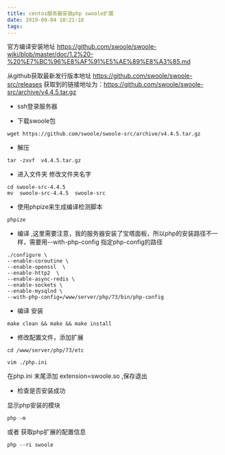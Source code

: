 ```yaml
---
title: centos服务器安装php swoole扩展
date: 2019-09-04 10:21:18
tags:
---
```



官方编译安装地址 https://github.com/swoole/swoole-wiki/blob/master/doc/1.2%20-%20%E7%BC%96%E8%AF%91%E5%AE%89%E8%A3%85.md


从github获取最新发行版本地址 https://github.com/swoole/swoole-src/releases
获取到的链接地址为：https://github.com/swoole/swoole-src/archive/v4.4.5.tar.gz


*  ssh登录服务器

* 下载swoole包
 ````
 wget https://github.com/swoole/swoole-src/archive/v4.4.5.tar.gz
  ````
* 解压

````
tar -zxvf  v4.4.5.tar.gz
````

* 进入文件夹 修改文件夹名字

````
cd swoole-src-4.4.5
mv  swoole-src-4.4.5  swoole-src
````

*  使用phpize来生成编译检测脚本 

````
phpize  

````


*  编译 ,这里需要注意，我的服务器安装了宝塔面板，所以php的安装路径不一样，需要用--with-php-config 指定php-config的路径

````
./configure \
--enable-coroutine \
--enable-openssl  \
--enable-http2  \
--enable-async-redis \
--enable-sockets \
--enable-mysqlnd \
--with-php-config=/www/server/php/73/bin/php-config
````

* 编译 安装

````
make clean && make && make install
````


* 修改配置文件，添加扩展

```` 
cd /www/server/php/73/etc

vim ./php.ini
````
在php.ini 末尾添加 extension=swoole.so ,保存退出


* 检查是否安装成功

显示php安装的模块
````
php -m
````
  或者
获取php扩展的配置信息
````
php --ri swoole
````



